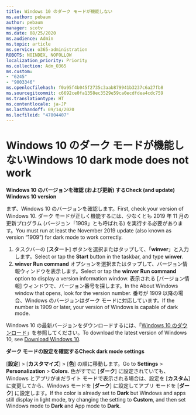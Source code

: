 ```yaml
---
title: Windows 10 のダーク モードが機能しない
ms.author: pebaum
author: pebaum
manager: scotv
ms.date: 08/25/2020
ms.audience: Admin
ms.topic: article
ms.service: o365-administration
ROBOTS: NOINDEX, NOFOLLOW
localization_priority: Priority
ms.collection: Adm_O365
ms.custom:
- "6245"
- "9003346"
ms.openlocfilehash: f0a95f4b045f2735c3aab879941b3237c6a27fb8
ms.sourcegitcommit: c6692ce0fa1358ec3529e59ca0ecdfdea4cdc759
ms.translationtype: HT
ms.contentlocale: ja-JP
ms.lasthandoff: 09/14/2020
ms.locfileid: "47804407"
---
```

# <a name="windows-10-dark-mode-does-not-work"></a><span data-ttu-id="b59f1-102">Windows 10 のダーク モードが機能しない</span><span class="sxs-lookup"><span data-stu-id="b59f1-102">Windows 10 dark mode does not work</span></span>

<span data-ttu-id="b59f1-103">**Windows 10 のバージョンを確認 (および更新) する**</span><span class="sxs-lookup"><span data-stu-id="b59f1-103">**Check (and update) Windows 10 version**</span></span>

<span data-ttu-id="b59f1-104">まず、Windows 10 のバージョンを確認します。</span><span class="sxs-lookup"><span data-stu-id="b59f1-104">First, check your version of Windows 10.</span></span> <span data-ttu-id="b59f1-105">ダーク モードが正しく機能するには、少なくとも 2019 年 11 月の更新プログラム (バージョン「1909」とも呼ばれる) を実行する必要があります。</span><span class="sxs-lookup"><span data-stu-id="b59f1-105">You must run at least the November 2019 update (also known as version “1909”) for dark mode to work correctly.</span></span>  

1. <span data-ttu-id="b59f1-106">タスクバーの [**スタート**] ボタンを選択またはタップして、「**winver**」と入力します。</span><span class="sxs-lookup"><span data-stu-id="b59f1-106">Select or tap the **Start** button in the taskbar, and type  **winver**.</span></span> 
2. <span data-ttu-id="b59f1-107">**winver Run command** オプションを選択またはタップして、バージョン情報ウィンドウを表示します。</span><span class="sxs-lookup"><span data-stu-id="b59f1-107">Select or tap the **winver Run command** option to display a version information window.</span></span>
    <span data-ttu-id="b59f1-108">表示される [バージョン情報] ウィンドウで、バージョン番号を探します。</span><span class="sxs-lookup"><span data-stu-id="b59f1-108">In the About Windows window that opens, look for the version number.</span></span> <span data-ttu-id="b59f1-109">番号が 1909 以降の場合、Windows のバージョンはダーク モードに対応しています。</span><span class="sxs-lookup"><span data-stu-id="b59f1-109">If the number is 1909 or later, your version of Windows is capable of dark mode.</span></span>

<span data-ttu-id="b59f1-110">Windows 10 の最新バージョンをダウンロードするには、「[Windows 10 のダウンロード](https://www.microsoft.com/software-download/windows10)」を参照してください。</span><span class="sxs-lookup"><span data-stu-id="b59f1-110">To download the latest version of Windows 10, see [Download Windows 10](https://www.microsoft.com/software-download/windows10).</span></span>

<span data-ttu-id="b59f1-111">**ダーク モードの設定を確認する**</span><span class="sxs-lookup"><span data-stu-id="b59f1-111">**Check dark mode settings**</span></span>

<span data-ttu-id="b59f1-112">[**設定**]  >  [**カスタマイズ**]  >  [**色**] の順に移動します。</span><span class="sxs-lookup"><span data-stu-id="b59f1-112">Go to **Settings** > **Personalization** > **Colors**.</span></span> <span data-ttu-id="b59f1-113">色がすでに [**ダーク**] に設定されていても、Windows とアプリがまだライト モードで表示される場合は、設定を [**カスタム**] に変更してから、Windows モードを [**ダーク**] に設定してアプリ モードを [**ダーク**] に設定します。</span><span class="sxs-lookup"><span data-stu-id="b59f1-113">If the color is already set to  **Dark** but Windows and apps still display in light mode, try changing the setting to  **Custom**, and then set Windows mode to **Dark** and App mode to **Dark**.</span></span>